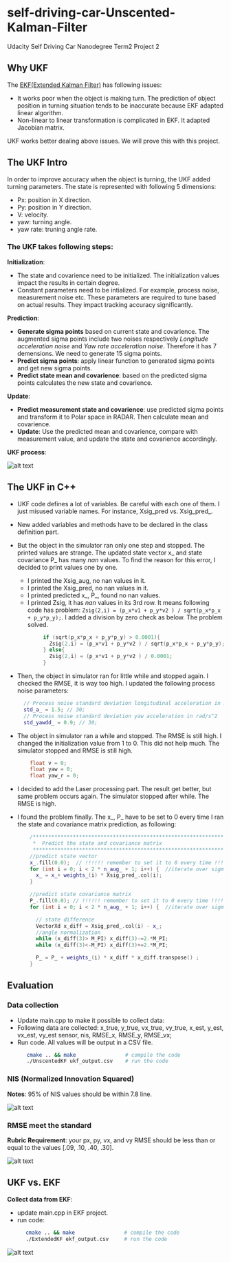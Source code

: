 # self-driving-car-Unscented-Kalman-Filter
Udacity Self Driving Car Nanodegree Term2 Project 2
## Why UKF
The [EKF(Extended Kalman Filter)](https://github.com/mdalai/self-driving-car-Extended-Kalman-Filter) has following issues:
- It works poor when the object is making turn. The prediction of object position in turning situation tends to be inaccurate because EKF adapted linear algorithm. 
- Non-linear to linear transformation is complicated in EKF. It adapted Jacobian matrix.

UKF works better dealing above issues. We will prove this with this project.


[//]: # (Image References)
[ukf_process]: ./assets/UKF_process.PNG
[pxpy_div0]: ./assets/pxpy_div0.PNG
[err_updateLaser]: ./assets/err_updateLaser.PNG
[ukf_nis1]: ./assets/ukf_nis1.PNG
[ukf_rmse1]: ./assets/ukf_rmse1.PNG
[ukf_ekf_compare]: ./assets/ukf_ekf_compare.PNG


## The UKF Intro
In order to improve accuracy when the object is turning, the UKF added turning parameters. The state is represented with following 5 dimensions:
- Px: position in X direction.
- Py: position in Y direction.
- V: velocity.
- yaw: turning angle.
- yaw rate: truning angle rate.

### The UKF takes following steps:
**Initialization**:
- The state and covarience need to be initialized. The initialization values impact the results in certain degree.
- Constant parameters need to be intialized. For example, process noise, measurement noise etc. These parameters are required to tune based on actual results. They impact tracking accuracy significantly.

**Prediction**:
- **Generate sigma points** based on current state and covarience. The augmented sigma points include two noises respectively _Longitude acceleration noise_ and _Yaw rate acceleration noise_. Therefore it has 7 demensions. We need to generate 15 sigma points.
- **Predict sigma points**: apply linear function to generated sigma points and get new sigma points.
- **Predict state mean and covarience**: based on the predicted sigma points calculates the new state and covarience.

**Update**:
- **Predict measurement state and covarience**: use predicted sigma points and transform it to Polar space in RADAR. Then calculate mean and covarience. 
- **Update**: Use the predicted mean and covarience, compare with measurement value, and update the state and covarience accordingly.

**UKF process**:

   ![alt text][ukf_process]


## The UKF in C++
- UKF code defines a lot of variables. Be careful with each one of them. I just misused variable names. For instance, Xsig_pred vs. Xsig_pred_.
- New added variables and methods have to be declared in the class definition part.
- But the object in the simulator ran only one step and stopped. The printed values are strange. The updated state vector x_ and state covariance P_  has many _nan_ values. To find the reason for this error, I decided to print values one by one.
  - I printed the Xsig_aug, no nan values in it. 
  - I printed the Xsig_pred, no nan values in it. 
  - I printed predicted x_, P_, found no nan values.
  - I printed Zsig, it has _nan_ values in its 3rd row. It means following code has problem: ```Zsig(2,i) = (p_x*v1 + p_y*v2 ) / sqrt(p_x*p_x + p_y*p_y);```. I added a division by zero check as below. The problem solved.
    ```c++
         if (sqrt(p_x*p_x + p_y*p_y) > 0.0001){
           Zsig(2,i) = (p_x*v1 + p_y*v2 ) / sqrt(p_x*p_x + p_y*p_y);
         } else{
           Zsig(2,i) = (p_x*v1 + p_y*v2 ) / 0.0001;
         }
     ```
- Then, the object in simulator ran for little while and stopped again. I checked the RMSE, it is way too high. I updated the following process noise parameters:
  ```c++
    // Process noise standard deviation longitudinal acceleration in m/s^2
    std_a_ = 1.5; // 30;
    // Process noise standard deviation yaw acceleration in rad/s^2
    std_yawdd_ = 0.9; // 30;
  ```

- The object in simulator ran a while and stopped. The RMSE is still high. I changed the initialization value from 1 to 0. This did not help much. The simulator stopped and RMSE is still high.
  ```c++
      float v = 0;
      float yaw = 0;
      float yaw_r = 0;
  ```
- I decided to add the Laser processing part. The result get better, but same problem occurs again. The simulator stopped after while. The RMSE is high.  
- I found the problem finally. The x_, P_ have to be set to 0 every time I ran the state and covariance matrix prediction, as following:
   ```c++
       /**************************************************************************************************
        *  Predict the state and covariance matrix
        **************************************************************************************************/
       //predict state vector
       x_.fill(0.0);  // !!!!!! remember to set it to 0 every time !!!!!!!!
       for (int i = 0; i < 2 * n_aug_ + 1; i++) {  //iterate over sigma points
         x_ = x_+ weights_(i) * Xsig_pred_.col(i);
       }

       //predict state covariance matrix
       P_.fill(0.0); // !!!!!! remember to set it to 0 every time !!!!!!!!
       for (int i = 0; i < 2 * n_aug_ + 1; i++) {  //iterate over sigma points

         // state difference
         VectorXd x_diff = Xsig_pred_.col(i) - x_;
         //angle normalization
         while (x_diff(3)> M_PI) x_diff(3)-=2.*M_PI;
         while (x_diff(3)<-M_PI) x_diff(3)+=2.*M_PI;

         P_ = P_ + weights_(i) * x_diff * x_diff.transpose() ;
       }
   ```

## Evaluation
### Data collection
 - Update main.cpp to make it possible to collect data: 
 - Following data are collected: x_true, y_true, vx_true, vy_true, x_est, y_est, vx_est, vy_est	sensor, nis, RMSE_x, RMSE_y, RMSE_vx;
 - Run code. All values will be output in a CSV file.
   ```sh
      cmake .. && make                # compile the code
      ./UnscentedKF ukf_output.csv    # run the code
   ```
### NIS (Normalized Innovation Squared)
**Notes**: 95% of NIS values should be within 7.8 line.

   ![alt text][ukf_nis1]

### RMSE meet the standard
**Rubric Requirement**: your px, py, vx, and vy RMSE should be less than or equal to the values [.09, .10, .40, .30].

   ![alt text][ukf_rmse1]

## UKF vs. EKF
**Collect data from EKF**:
- update main.cpp in EKF project.
- run code:
```sh
      cmake .. && make                # compile the code
      ./ExtendedKF ekf_output.csv     # run the code
   ```

 ![alt text][ukf_ekf_compare]
